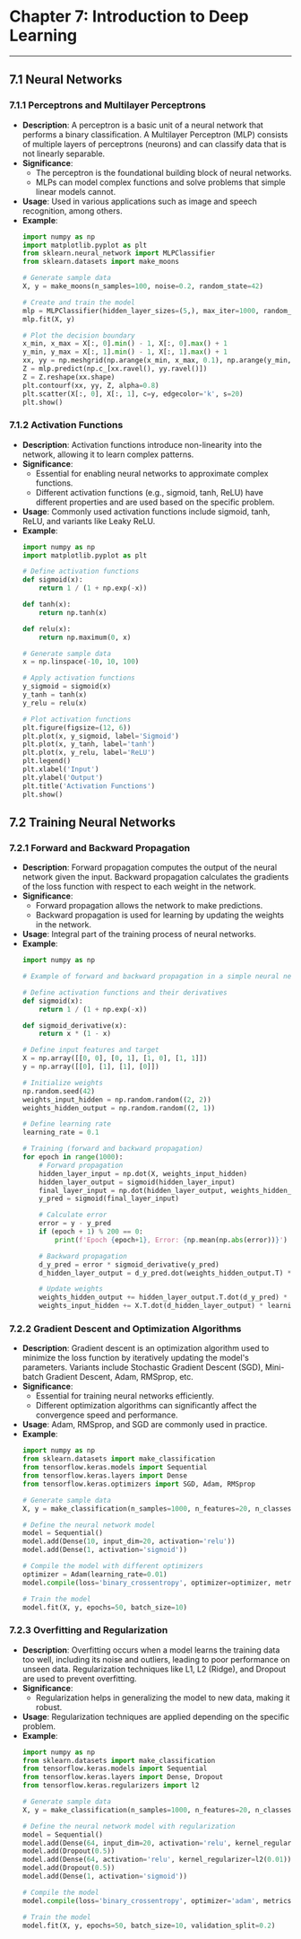 
# Chapter 7: Introduction to Deep Learning
---

## 7.1 Neural Networks

### 7.1.1 Perceptrons and Multilayer Perceptrons
- **Description**: A perceptron is a basic unit of a neural network that performs a binary classification. A Multilayer Perceptron (MLP) consists of multiple layers of perceptrons (neurons) and can classify data that is not linearly separable.
- **Significance**:
  - The perceptron is the foundational building block of neural networks.
  - MLPs can model complex functions and solve problems that simple linear models cannot.
- **Usage**: Used in various applications such as image and speech recognition, among others.
- **Example**:
  ```python
  import numpy as np
  import matplotlib.pyplot as plt
  from sklearn.neural_network import MLPClassifier
  from sklearn.datasets import make_moons

  # Generate sample data
  X, y = make_moons(n_samples=100, noise=0.2, random_state=42)
  
  # Create and train the model
  mlp = MLPClassifier(hidden_layer_sizes=(5,), max_iter=1000, random_state=42)
  mlp.fit(X, y)
  
  # Plot the decision boundary
  x_min, x_max = X[:, 0].min() - 1, X[:, 0].max() + 1
  y_min, y_max = X[:, 1].min() - 1, X[:, 1].max() + 1
  xx, yy = np.meshgrid(np.arange(x_min, x_max, 0.1), np.arange(y_min, y_max, 0.1))
  Z = mlp.predict(np.c_[xx.ravel(), yy.ravel()])
  Z = Z.reshape(xx.shape)
  plt.contourf(xx, yy, Z, alpha=0.8)
  plt.scatter(X[:, 0], X[:, 1], c=y, edgecolor='k', s=20)
  plt.show()
  ```

### 7.1.2 Activation Functions
- **Description**: Activation functions introduce non-linearity into the network, allowing it to learn complex patterns.
- **Significance**:
  - Essential for enabling neural networks to approximate complex functions.
  - Different activation functions (e.g., sigmoid, tanh, ReLU) have different properties and are used based on the specific problem.
- **Usage**: Commonly used activation functions include sigmoid, tanh, ReLU, and variants like Leaky ReLU.
- **Example**:
  ```python
  import numpy as np
  import matplotlib.pyplot as plt

  # Define activation functions
  def sigmoid(x):
      return 1 / (1 + np.exp(-x))
  
  def tanh(x):
      return np.tanh(x)
  
  def relu(x):
      return np.maximum(0, x)
  
  # Generate sample data
  x = np.linspace(-10, 10, 100)
  
  # Apply activation functions
  y_sigmoid = sigmoid(x)
  y_tanh = tanh(x)
  y_relu = relu(x)
  
  # Plot activation functions
  plt.figure(figsize=(12, 6))
  plt.plot(x, y_sigmoid, label='Sigmoid')
  plt.plot(x, y_tanh, label='tanh')
  plt.plot(x, y_relu, label='ReLU')
  plt.legend()
  plt.xlabel('Input')
  plt.ylabel('Output')
  plt.title('Activation Functions')
  plt.show()
  ```

## 7.2 Training Neural Networks

### 7.2.1 Forward and Backward Propagation
- **Description**: Forward propagation computes the output of the neural network given the input. Backward propagation calculates the gradients of the loss function with respect to each weight in the network.
- **Significance**:
  - Forward propagation allows the network to make predictions.
  - Backward propagation is used for learning by updating the weights in the network.
- **Usage**: Integral part of the training process of neural networks.
- **Example**:
  ```python
  import numpy as np

  # Example of forward and backward propagation in a simple neural network

  # Define activation functions and their derivatives
  def sigmoid(x):
      return 1 / (1 + np.exp(-x))

  def sigmoid_derivative(x):
      return x * (1 - x)

  # Define input features and target
  X = np.array([[0, 0], [0, 1], [1, 0], [1, 1]])
  y = np.array([[0], [1], [1], [0]])

  # Initialize weights
  np.random.seed(42)
  weights_input_hidden = np.random.random((2, 2))
  weights_hidden_output = np.random.random((2, 1))

  # Define learning rate
  learning_rate = 0.1

  # Training (forward and backward propagation)
  for epoch in range(1000):
      # Forward propagation
      hidden_layer_input = np.dot(X, weights_input_hidden)
      hidden_layer_output = sigmoid(hidden_layer_input)
      final_layer_input = np.dot(hidden_layer_output, weights_hidden_output)
      y_pred = sigmoid(final_layer_input)

      # Calculate error
      error = y - y_pred
      if (epoch + 1) % 200 == 0:
          print(f'Epoch {epoch+1}, Error: {np.mean(np.abs(error))}')

      # Backward propagation
      d_y_pred = error * sigmoid_derivative(y_pred)
      d_hidden_layer_output = d_y_pred.dot(weights_hidden_output.T) * sigmoid_derivative(hidden_layer_output)

      # Update weights
      weights_hidden_output += hidden_layer_output.T.dot(d_y_pred) * learning_rate
      weights_input_hidden += X.T.dot(d_hidden_layer_output) * learning_rate
  ```

### 7.2.2 Gradient Descent and Optimization Algorithms
- **Description**: Gradient descent is an optimization algorithm used to minimize the loss function by iteratively updating the model's parameters. Variants include Stochastic Gradient Descent (SGD), Mini-batch Gradient Descent, Adam, RMSprop, etc.
- **Significance**:
  - Essential for training neural networks efficiently.
  - Different optimization algorithms can significantly affect the convergence speed and performance.
- **Usage**: Adam, RMSprop, and SGD are commonly used in practice.
- **Example**:
  ```python
  import numpy as np
  from sklearn.datasets import make_classification
  from tensorflow.keras.models import Sequential
  from tensorflow.keras.layers import Dense
  from tensorflow.keras.optimizers import SGD, Adam, RMSprop

  # Generate sample data
  X, y = make_classification(n_samples=1000, n_features=20, n_classes=2, random_state=42)

  # Define the neural network model
  model = Sequential()
  model.add(Dense(10, input_dim=20, activation='relu'))
  model.add(Dense(1, activation='sigmoid'))

  # Compile the model with different optimizers
  optimizer = Adam(learning_rate=0.01)
  model.compile(loss='binary_crossentropy', optimizer=optimizer, metrics=['accuracy'])

  # Train the model
  model.fit(X, y, epochs=50, batch_size=10)
  ```

### 7.2.3 Overfitting and Regularization
- **Description**: Overfitting occurs when a model learns the training data too well, including its noise and outliers, leading to poor performance on unseen data. Regularization techniques like L1, L2 (Ridge), and Dropout are used to prevent overfitting.
- **Significance**:
  - Regularization helps in generalizing the model to new data, making it robust.
- **Usage**: Regularization techniques are applied depending on the specific problem.
- **Example**:
  ```python
  import numpy as np
  from sklearn.datasets import make_classification
  from tensorflow.keras.models import Sequential
  from tensorflow.keras.layers import Dense, Dropout
  from tensorflow.keras.regularizers import l2

  # Generate sample data
  X, y = make_classification(n_samples=1000, n_features=20, n_classes=2, random_state=42)

  # Define the neural network model with regularization
  model = Sequential()
  model.add(Dense(64, input_dim=20, activation='relu', kernel_regularizer=l2(0.01)))
  model.add(Dropout(0.5))
  model.add(Dense(64, activation='relu', kernel_regularizer=l2(0.01)))
  model.add(Dropout(0.5))
  model.add(Dense(1, activation='sigmoid'))

  # Compile the model
  model.compile(loss='binary_crossentropy', optimizer='adam', metrics=['accuracy'])

  # Train the model
  model.fit(X, y, epochs=50, batch_size=10, validation_split=0.2)
  ```
  
